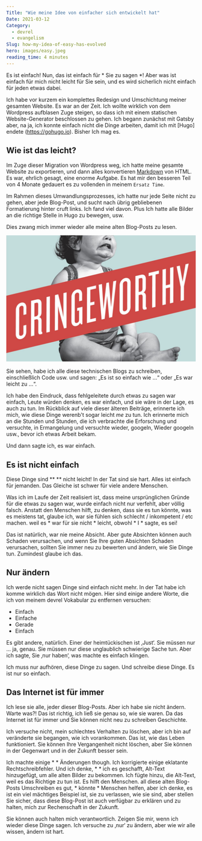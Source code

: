 ```yaml
---
Title: "Wie meine Idee von einfacher sich entwickelt hat"
Date: 2021-03-12
Category:
  - devrel
  - evangelism
Slug: how-my-idea-of-easy-has-evolved
hero: images/easy.jpeg
reading_time: 4 minutes
---
```


Es ist einfach! Nun, das ist einfach für * Sie zu sagen *! Aber was ist einfach für mich nicht leicht für Sie sein, und es wird sicherlich nicht einfach für jeden etwas dabei.

Ich habe vor kurzem ein komplettes Redesign und Umschichtung meiner gesamten Website. Es war an der Zeit. Ich wollte wirklich von dem Wordpress aufblasen Zuge steigen, so dass ich mit einem statischen Website-Generator beschlossen zu gehen. Ich begann zunächst mit Gatsby aber, na ja, ich konnte einfach nicht die Dinge arbeiten, damit ich mit [Hugo] endete (https://gohugo.io). Bisher Ich mag es.

## Wie ist das leicht?

Im Zuge dieser Migration von Wordpress weg, ich hatte meine gesamte Website zu exportieren, und dann alles konvertieren [Markdown](https://www.markdownguide.org) von HTML. Es war, ehrlich gesagt, eine enorme Aufgabe. Es hat mir den besseren Teil von 4 Monate gedauert es zu vollenden in meinem `Ersatz Time`.

Im Rahmen dieses Umwandlungsprozesses, ich hatte nur jede Seite nicht zu gehen, aber jede Blog-Post, und sucht nach übrig gebliebenen Formatierung hinter cruft links. Ich fand viel davon. Plus Ich hatte alle Bilder an die richtige Stelle in Hugo zu bewegen, usw.

Dies zwang mich immer wieder alle meine alten Blog-Posts zu lesen.

![Schreiendes Baby mit dem Banner ‚cringeworthy‘ über sie](images/Cringe.jpg)

Sie sehen, habe ich alle diese technischen Blogs zu schreiben, einschließlich Code usw. und sagen: „Es ist so einfach wie ...“ oder „Es war leicht zu ...“.

Ich habe den Eindruck, dass fehlgeleitete durch etwas zu sagen war einfach, Leute würden denken, es war einfach, und sie wäre in der Lage, es auch zu tun. Im Rückblick auf viele dieser älteren Beiträge, erinnerte ich mich, wie diese Dinge werenb't sogar leicht _me_ zu tun. Ich erinnerte mich an die Stunden und Stunden, die ich verbrachte die Erforschung und versuchte, in Ermangelung und versuchte wieder, googeln, Wieder googeln usw., bevor ich etwas Arbeit bekam.

Und dann sagte ich, es war einfach.

## Es ist nicht einfach

Diese Dinge sind ** ** nicht leicht! In der Tat sind sie hart. Alles ist einfach für jemanden. Das Gleiche ist schwer für viele andere Menschen.

Was ich im Laufe der Zeit realisiert ist, dass meine ursprünglichen Gründe für die etwas zu sagen war, wurde einfach nicht nur verfehlt, aber völlig falsch. Anstatt den Menschen hilft, zu denken, dass sie es tun könnte, was es meistens tat, glaube ich, war sie fühlen sich schlecht / inkompetent / etc machen. weil es * war für sie nicht * leicht, obwohl * I * sagte, es sei!

Das ist natürlich, war nie meine Absicht. Aber gute Absichten können auch Schaden verursachen, und wenn Sie Ihre guten Absichten Schaden verursachen, sollten Sie immer neu zu bewerten und ändern, wie Sie Dinge tun. Zumindest glaube ich das.

## Nur ändern

Ich werde nicht sagen Dinge sind einfach nicht mehr. In der Tat habe ich komme wirklich das Wort nicht mögen. Hier sind einige andere Worte, die ich von meinem devrel Vokabular zu entfernen versuchen:

- Einfach
- Einfache
- Gerade
- Einfach

Es gibt andere, natürlich. Einer der heimtückischen ist ‚Just‘. Sie müssen nur ... ja, genau. Sie müssen nur diese unglaublich schwierige Sache tun. Aber ich sagte, Sie ‚nur haben‘, was machte es einfach klingen.

Ich muss nur aufhören, diese Dinge zu sagen. Und schreibe diese Dinge. Es ist nur so einfach.

## Das Internet ist für immer

Ich lese sie alle, jeder dieser Blog-Posts. Aber ich habe sie nicht ändern. Warte was?! Das ist richtig, ich ließ sie genau so, wie sie waren. Da das Internet ist für immer und Sie können nicht neu zu schreiben Geschichte.

Ich versuche nicht, mein schlechtes Verhalten zu löschen, aber ich bin auf veränderte sie begangen, wie ich vorankommen. Das ist, wie das Leben funktioniert. Sie können Ihre Vergangenheit nicht löschen, aber Sie können in der Gegenwart und in der Zukunft besser sein.

Ich machte einige * * Änderungen though. Ich korrigierte einige eklatante Rechtschreibfehler. Und ich denke, * * ich es geschafft, Alt-Text hinzugefügt, um alle alten Bilder zu bekommen. Ich fügte hinzu, die Alt-Text, weil es das Richtige zu tun ist. Es hilft den Menschen. all diese alten Blog-Posts Umschreiben es gut, * könnte * Menschen helfen, aber ich denke, es ist ein viel mächtiges Beispiel ist, sie zu verlassen, wie sie sind, aber stellen Sie sicher, dass diese Blog-Post ist auch verfügbar zu erklären und zu halten, mich zur Rechenschaft in der Zukunft.

Sie können auch halten mich verantwortlich. Zeigen Sie mir, wenn ich wieder diese Dinge sagen. Ich versuche zu ‚nur‘ zu ändern, aber wie wir alle wissen, ändern ist hart.
